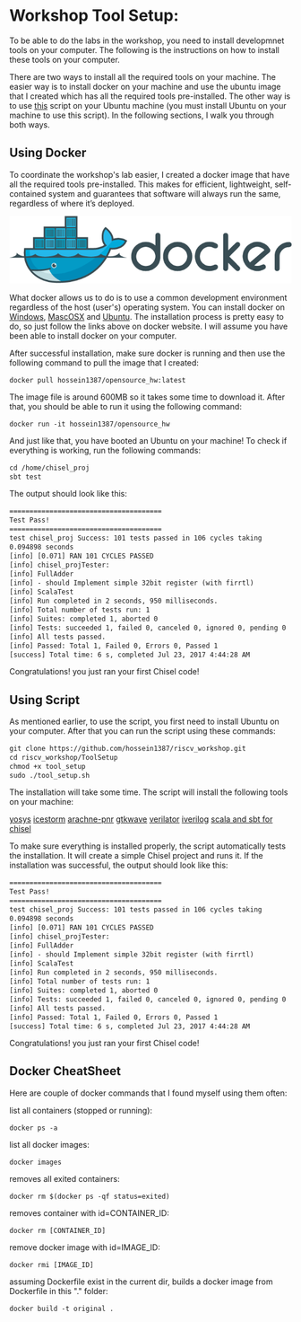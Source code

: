 # Workshop Tool Setup:

To be able to do the labs in the workshop, you need to install developmnet tools on your computer. The following is the instructions on how to install these tools on your computer. 

There are two ways to install all the required tools on your machine. The easier way is to install docker on your machine and use the ubuntu image that I created which has all the required tools pre-installed. The other way is to use [this](https://raw.githubusercontent.com/hossein1387/riscv_workshop/master/ToolSetup/tool_setup.sh) script on your Ubuntu machine (you must install Ubuntu on your machine to use this script). In the following sections, I walk you through both ways.

## Using Docker

To coordinate the workshop's lab easier, I created a docker image that have all the required tools pre-installed. This makes for efficient, lightweight, self-contained system and guarantees that software will always run the same, regardless of where it’s deployed.

![alttext](../Files/DockerLogo.png)

What docker allows us to do is to use a common development environment regardless of the host (user's) operating system. You can install docker on [Windows](https://www.docker.com/docker-windows), [MascOSX](https://www.docker.com/docker-mac) and [Ubuntu](https://www.docker.com/docker-ubuntu). The installation process is pretty easy to do, so just follow the links above on docker website. I will assume you have been able to install docker on your computer.

After successful installation, make sure docker is running and then use the following command to pull the image that I created:

    docker pull hossein1387/opensource_hw:latest

The image file is around 600MB so it takes some time to download it. After
that, you should be able to run it using the following command:

    docker run -it hossein1387/opensource_hw

And just like that, you have booted an Ubuntu on your machine! To check if everything is working, run the following commands:

    cd /home/chisel_proj
    sbt test

The output should look like this:

    ======================================
    Test Pass!
    ======================================
    test chisel_proj Success: 101 tests passed in 106 cycles taking 0.094898 seconds
    [info] [0.071] RAN 101 CYCLES PASSED
    [info] chisel_projTester:
    [info] FullAdder
    [info] - should Implement simple 32bit register (with firrtl)
    [info] ScalaTest
    [info] Run completed in 2 seconds, 950 milliseconds.
    [info] Total number of tests run: 1
    [info] Suites: completed 1, aborted 0
    [info] Tests: succeeded 1, failed 0, canceled 0, ignored 0, pending 0
    [info] All tests passed.
    [info] Passed: Total 1, Failed 0, Errors 0, Passed 1
    [success] Total time: 6 s, completed Jul 23, 2017 4:44:28 AM

Congratulations! you just ran your first Chisel code!

## Using Script

As mentioned earlier, to use the script, you first need to install Ubuntu on your computer. After that you can run the script using these commands:

    git clone https://github.com/hossein1387/riscv_workshop.git
    cd riscv_workshop/ToolSetup
    chmod +x tool_setup
    sudo ./tool_setup.sh

The installation will take some time. The script will install the following tools on your machine:

[yosys](https://github.com/cliffordwolf/yosys.git)
[icestorm](https://github.com/cliffordwolf/icestorm.git)
[arachne-pnr](https://github.com/cseed/arachne-pnr.git)
[gtkwave](http://gtkwave.sourceforge.net/)
[verilator](https://www.veripool.org/wiki/verilator)
[iverilog](http://iverilog.icarus.com/)
[scala and sbt for chisel](https://chisel.eecs.berkeley.edu/)

To make sure everything is installed properly, the script automatically tests the installation. It will create a simple Chisel project and runs it. If the installation was successful, the output should look like this:

    ======================================
    Test Pass!
    ======================================
    test chisel_proj Success: 101 tests passed in 106 cycles taking 0.094898 seconds
    [info] [0.071] RAN 101 CYCLES PASSED
    [info] chisel_projTester:
    [info] FullAdder
    [info] - should Implement simple 32bit register (with firrtl)
    [info] ScalaTest
    [info] Run completed in 2 seconds, 950 milliseconds.
    [info] Total number of tests run: 1
    [info] Suites: completed 1, aborted 0
    [info] Tests: succeeded 1, failed 0, canceled 0, ignored 0, pending 0
    [info] All tests passed.
    [info] Passed: Total 1, Failed 0, Errors 0, Passed 1
    [success] Total time: 6 s, completed Jul 23, 2017 4:44:28 AM

Congratulations! you just ran your first Chisel code!


## Docker CheatSheet

Here are couple of docker commands that I found myself using them often:

list all containers (stopped or running):

	docker ps -a 

list all docker images:

    docker images

removes all exited containers:

    docker rm $(docker ps -qf status=exited)

removes container with id=CONTAINER_ID:

    docker rm [CONTAINER_ID]
    

remove docker image with id=IMAGE_ID:

    docker rmi [IMAGE_ID] 

assuming Dockerfile exist in the current dir, builds a docker image from Dockerfile in this "." folder:

    docker build -t original . 
